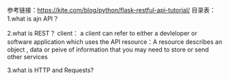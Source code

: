 
参考链接：https://kite.com/blog/python/flask-restful-api-tutorial/
目录表：
 1.what is ajn API？
 
 2.what is REST？
  client： a client can refer to either a devleloper or software application which uses the API
  resource：A resource describes an object , data or peive of information that you may need to store or send other services
 
3.what is HTTP and Requests?
  
